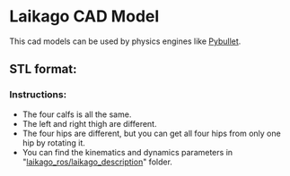 # Laikago CAD Model
This cad models can be used by physics engines like [Pybullet](https://github.com/erwincoumans/pybullet_robots).

## STL format:
### Instructions:
* The four calfs is all the same.
* The left and right thigh are different. 
* The four hips are different, but you can get all four hips from only one hip by rotating it.
* You can find the kinematics and dynamics parameters in "[laikago_ros/laikago_description](https://github.com/unitreerobotics/laikago_ros)" folder.

